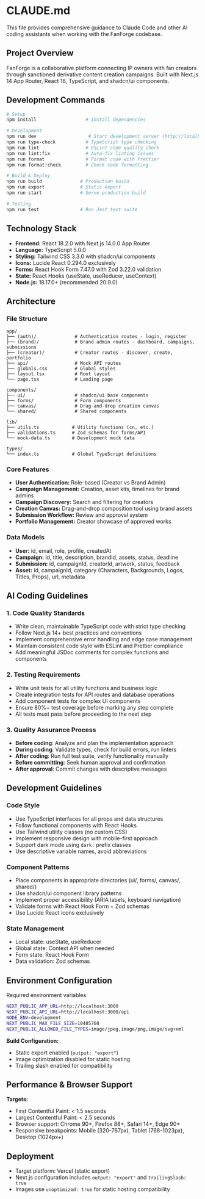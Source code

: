 # CLAUDE.md

This file provides comprehensive guidance to Claude Code and other AI coding assistants when working with the FanForge codebase.

## Project Overview

FanForge is a collaborative platform connecting IP owners with fan creators through sanctioned derivative content creation campaigns. Built with Next.js 14 App Router, React 18, TypeScript, and shadcn/ui components.

## Development Commands

```bash
# Setup
npm install                  # Install dependencies

# Development
npm run dev                   # Start development server (http://localhost:3000)
npm run type-check           # TypeScript type checking
npm run lint                 # ESLint code quality check
npm run lint:fix             # Auto-fix linting issues
npm run format               # Format code with Prettier
npm run format:check         # Check code formatting

# Build & Deploy
npm run build              # Production build
npm run export             # Static export
npm run start              # Serve production build

# Testing
npm run test               # Run Jest test suite
```

## Technology Stack

- **Frontend:** React 18.2.0 with Next.js 14.0.0 App Router
- **Language:** TypeScript 5.0.0
- **Styling:** Tailwind CSS 3.3.0 with shadcn/ui components
- **Icons:** Lucide React 0.294.0 exclusively
- **Forms:** React Hook Form 7.47.0 with Zod 3.22.0 validation
- **State:** React Hooks (useState, useReducer, useContext)
- **Node.js:** 18.17.0+ (recommended 20.9.0)

## Architecture

### File Structure

```
app/
├── (auth)/              # Authentication routes - login, register
├── (brand)/             # Brand admin routes - dashboard, campaigns, submissions
├── (creator)/           # Creator routes - discover, create, portfolio
├── api/                 # Mock API routes
├── globals.css          # Global styles
├── layout.tsx           # Root layout
└── page.tsx             # Landing page

components/
├── ui/                  # shadcn/ui base components
├── forms/               # Form components
├── canvas/              # Drag-and-drop creation canvas
└── shared/              # Shared components

lib/
├── utils.ts            # Utility functions (cn, etc.)
├── validations.ts      # Zod schemas for forms/API
└── mock-data.ts        # Development mock data

types/
└── index.ts            # Global TypeScript definitions
```

### Core Features

- **User Authentication:** Role-based (Creator vs Brand Admin)
- **Campaign Management:** Creation, asset kits, timelines for brand admins
- **Campaign Discovery:** Search and filtering for creators
- **Creation Canvas:** Drag-and-drop composition tool using brand assets
- **Submission Workflow:** Review and approval system
- **Portfolio Management:** Creator showcase of approved works

### Data Models

- **User:** id, email, role, profile, createdAt
- **Campaign:** id, title, description, brandId, assets, status, deadline
- **Submission:** id, campaignId, creatorId, artwork, status, feedback
- **Asset:** id, campaignId, category (Characters, Backgrounds, Logos, Titles, Props), url, metadata

## AI Coding Guidelines

### 1. Code Quality Standards

- Write clean, maintainable TypeScript code with strict type checking
- Follow Next.js 14+ best practices and conventions
- Implement comprehensive error handling and edge case management
- Maintain consistent code style with ESLint and Prettier compliance
- Add meaningful JSDoc comments for complex functions and components

### 2. Testing Requirements

- Write unit tests for all utility functions and business logic
- Create integration tests for API routes and database operations
- Add component tests for complex UI components
- Ensure 80%+ test coverage before marking any step complete
- All tests must pass before proceeding to the next step

### 3. Quality Assurance Process

- **Before coding**: Analyze and plan the implementation approach
- **During coding**: Validate types, check for build errors, run linters
- **After coding**: Run full test suite, verify functionality manually
- **Before committing**: Seek human approval and confirmation
- **After approval**: Commit changes with descriptive messages

## Development Guidelines

### Code Style

- Use TypeScript interfaces for all props and data structures
- Follow functional components with React Hooks
- Use Tailwind utility classes (no custom CSS)
- Implement responsive design with mobile-first approach
- Support dark mode using `dark:` prefix classes
- Use descriptive variable names, avoid abbreviations

### Component Patterns

- Place components in appropriate directories (ui/, forms/, canvas/, shared/)
- Use shadcn/ui component library patterns
- Implement proper accessibility (ARIA labels, keyboard navigation)
- Validate forms with React Hook Form + Zod schemas
- Use Lucide React icons exclusively

### State Management

- Local state: useState, useReducer
- Global state: Context API when needed
- Form state: React Hook Form
- Data validation: Zod schemas

## Environment Configuration

Required environment variables:

```bash
NEXT_PUBLIC_APP_URL=http://localhost:3000
NEXT_PUBLIC_API_URL=http://localhost:3000/api
NODE_ENV=development
NEXT_PUBLIC_MAX_FILE_SIZE=10485760
NEXT_PUBLIC_ALLOWED_FILE_TYPES=image/jpeg,image/png,image/svg+xml
```

**Build Configuration:**

- Static export enabled (`output: "export"`)
- Image optimization disabled for static hosting
- Trailing slash enabled for compatibility

## Performance & Browser Support

**Targets:**

- First Contentful Paint: < 1.5 seconds
- Largest Contentful Paint: < 2.5 seconds
- Browser support: Chrome 90+, Firefox 88+, Safari 14+, Edge 90+
- Responsive breakpoints: Mobile (320-767px), Tablet (768-1023px), Desktop (1024px+)

## Deployment

- Target platform: Vercel (static export)
- Next.js configuration includes `output: "export"` and `trailingSlash: true`
- Images use `unoptimized: true` for static hosting compatibility
